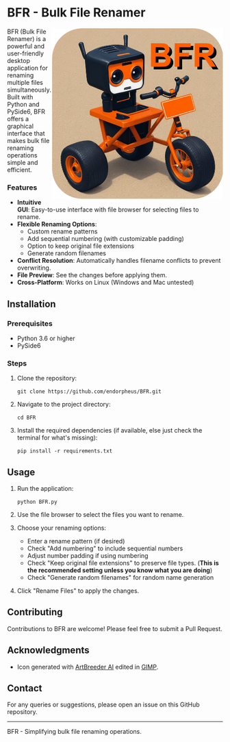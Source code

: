 # BFR - Bulk File Renamer

<p><img src="icons/robot-lg.png" alt="BFR" height=400 align="right">
</p>

BFR (Bulk File Renamer) is a powerful and user-friendly desktop application for renaming multiple files simultaneously. Built with Python and PySide6, BFR offers a graphical interface that makes bulk file renaming operations simple and efficient.

### Features

- **Intuitive GUI**: Easy-to-use interface with file browser for selecting files to rename.
- **Flexible Renaming Options**:
  - Custom rename patterns
  - Add sequential numbering (with customizable padding)
  - Option to keep original file extensions
  - Generate random filenames
- **Conflict Resolution**: Automatically handles filename conflicts to prevent overwriting.
- **File Preview**: See the changes before applying them.
- **Cross-Platform**: Works on Linux (Windows and Mac untested)

## Installation

### Prerequisites

- Python 3.6 or higher
- PySide6

### Steps

1. Clone the repository:
   ```
   git clone https://github.com/endorpheus/BFR.git
   ```

2. Navigate to the project directory:
   ```
   cd BFR
   ```

3. Install the required dependencies (if available, else just check the terminal for what's missing):
   ```
   pip install -r requirements.txt
   ```

## Usage

1. Run the application:
   ```
   python BFR.py
   ```

2. Use the file browser to select the files you want to rename.

3. Choose your renaming options:
   - Enter a rename pattern (if desired)
   - Check "Add numbering" to include sequential numbers
   - Adjust number padding if using numbering
   - Check "Keep original file extensions" to preserve file types. (**This is the recommended setting unless you know what you are doing**)
   - Check "Generate random filenames" for random name generation

4. Click "Rename Files" to apply the changes.

## Contributing

Contributions to BFR are welcome! Please feel free to submit a Pull Request.

## Acknowledgments

- Icon generated with [ArtBreeder AI](https://artbreeder.com) edited in [GIMP](https://gimp.org).

## Contact

For any queries or suggestions, please open an issue on this GitHub repository.

---

BFR - Simplifying bulk file renaming operations.
